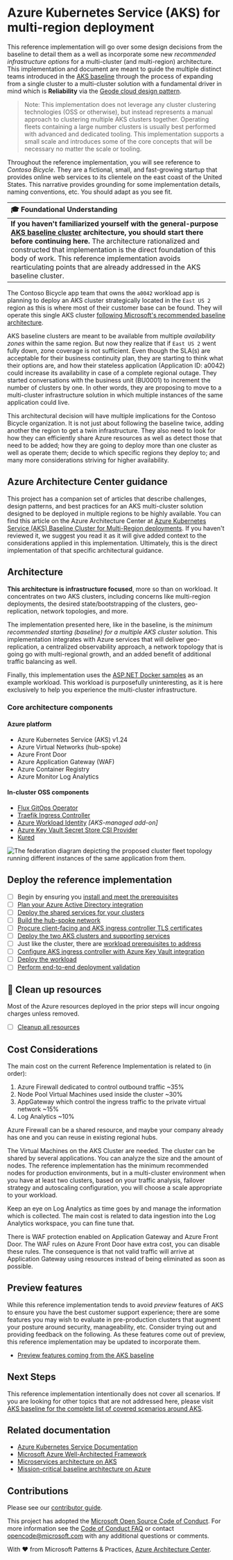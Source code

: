 # Azure Kubernetes Service (AKS) for multi-region deployment

This reference implementation will go over some design decisions from the baseline to detail them as a well as incorporate some new _recommended infrastructure options_ for a multi-cluster (and multi-region) architecture. This implementation and document are meant to guide the multiple distinct teams introduced in the [AKS baseline](https://github.com/mspnp/aks-baseline) through the process of expanding from a single cluster to a multi-cluster solution with a fundamental driver in mind which is **Reliability** via the [Geode cloud design pattern](https://learn.microsoft.com//azure/architecture/patterns/geodes).


> Note: This implementation does not leverage <!-- [AKS fleet capability](https://learn.microsoft.com/cli/azure/fleet?view=azure-cli-latest) or --> any <!-- other --> cluster clustering technologies (OSS or otherwise), but instead represents a manual approach to clustering multiple AKS clusters together. Operating fleets containing a large number clusters is usually best performed with advanced and dedicated tooling. This implementation supports a small scale and introduces some of the core concepts that will be necessary no matter the scale or tooling.

Throughout the reference implementation, you will see reference to _Contoso Bicycle_. They are a fictional, small, and fast-growing startup that provides online web services to its clientele on the east coast of the United States. This narrative provides grounding for some implementation details, naming conventions, etc. You should adapt as you see fit.

| 🎓 Foundational Understanding                                                                                                                                                                                                                                                                                                                                                                                                           |
| :-------------------------------------------------------------------------------------------------------------------------------------------------------------------------------------------------------------------------------------------------------------------------------------------------------------------------------------------------------------------------------------------------------------------------------------- |
| **If you haven't familiarized yourself with the general-purpose [AKS baseline cluster](https://github.com/mspnp/aks-baseline) architecture, you should start there before continuing here.** The architecture rationalized and constructed that implementation is the direct foundation of this body of work. This reference implementation avoids rearticulating points that are already addressed in the AKS baseline cluster. |

The Contoso Bicycle app team that owns the `a0042` workload app is planning to deploy an AKS cluster strategically located in the `East US 2` region as this is where most of their customer base can be found. They will operate this single AKS cluster [following Microsoft's recommended baseline architecture](https://github.com/mspnp/aks-baseline).

AKS baseline clusters are meant to be available from multiple  _availability zones_ within the same region. But now they realize that if `East US 2` went fully down, zone coverage is not sufficient. Even though the SLA(s) are acceptable for their business continuity plan, they are starting to think what their options are, and how their stateless application (Application ID: a0042) could increase its availability in case of a complete regional outage. They started conversations with the business unit (BU0001) to increment the number of clusters by one. In other words, they are proposing to move to a multi-cluster infrastructure solution in which multiple instances of the same application could live.

This architectural decision will have multiple implications for the Contoso Bicycle organization. It is not just about following the baseline twice, adding another the region to get a twin infrastructure. They also need to look for how they can efficiently share Azure resources as well as detect those that need to be added; how they are going to deploy more than one cluster as well as operate them; decide to which specific regions they deploy to; and many more considerations striving for higher availability.

## Azure Architecture Center guidance

This project has a companion set of articles that describe challenges, design patterns, and best practices for an AKS multi-cluster solution designed to be deployed in multiple regions to be highly available. You can find this article on the Azure Architecture Center at [Azure Kubernetes Service (AKS) Baseline Cluster for Multi-Region deployments](https://aka.ms/architecture/aks-baseline-multi-region). If you haven't reviewed it, we suggest you read it as it will give added context to the considerations applied in this implementation. Ultimately, this is the direct implementation of that specific architectural guidance.

## Architecture

**This architecture is infrastructure focused**, more so than on workload. It concentrates on two AKS clusters, including concerns like multi-region deployments, the desired state/bootstrapping of the clusters, geo-replication, network topologies, and more.

The implementation presented here, like in the baseline, is the _minimum recommended starting (baseline) for a multiple AKS cluster solution_. This implementation integrates with Azure services that will deliver geo-replication, a centralized observability approach, a network topology that is going go with multi-regional growth, and an added benefit of additional traffic balancing as well.

Finally, this implementation uses the [ASP.NET Docker samples](https://github.com/dotnet/dotnet-docker/tree/main/samples/aspnetapp) as an example workload. This workload is purposefully uninteresting, as it is here exclusively to help you experience the multi-cluster infrastructure.

### Core architecture components

#### Azure platform

- Azure Kubernetes Service (AKS) v1.24
- Azure Virtual Networks (hub-spoke)
- Azure Front Door
- Azure Application Gateway (WAF)
- Azure Container Registry
- Azure Monitor Log Analytics

#### In-cluster OSS components

- [Flux GitOps Operator](https://fluxcd.io)
- [Traefik Ingress Controller](https://doc.traefik.io/traefik/v2.5/routing/providers/kubernetes-ingress/)
- [Azure Workload Identity](https://github.com/Azure/azure-workload-identity) _[AKS-managed add-on]_
- [Azure Key Vault Secret Store CSI Provider](https://github.com/Azure/secrets-store-csi-driver-provider-azure)
- [Kured](https://learn.microsoft.com/azure/aks/node-updates-kured)

![The federation diagram depicting the proposed cluster fleet topology running different instances of the same application from them.](./docs/deploy/images/aks-baseline-multi-cluster.png)

## Deploy the reference implementation

- [ ] Begin by ensuring you [install and meet the prerequisites](./docs/deploy/01-prerequisites.md)
- [ ] [Plan your Azure Active Directory integration](./docs/deploy/02-aad.md)
- [ ] [Deploy the shared services for your clusters](./docs/deploy/03-cluster-prerequisites.md)
- [ ] [Build the hub-spoke network](./docs/deploy/04-networking.md)
- [ ] [Procure client-facing and AKS ingress controller TLS certificates](./docs/deploy/05-ca-certificates.md)
- [ ] [Deploy the two AKS clusters and supporting services](./docs/deploy/06-aks-cluster.md)
- [ ] Just like the cluster, there are [workload prerequisites to address](./docs/deploy/07-workload-prerequisites.md)
- [ ] [Configure AKS ingress controller with Azure Key Vault integration](./docs/deploy/08-secret-managment-and-ingress-controller.md)
- [ ] [Deploy the workload](./docs/deploy/09-workload.md)
- [ ] [Perform end-to-end deployment validation](./docs/deploy/10-validation.md)

## :broom: Clean up resources

Most of the Azure resources deployed in the prior steps will incur ongoing charges unless removed.

- [ ] [Cleanup all resources](./docs/deploy/11-cleanup.md)

## Cost Considerations

The main cost on the current Reference Implementation is related to (in order):

1. Azure Firewall dedicated to control outbound traffic ~35%
1. Node Pool Virtual Machines used inside the cluster ~30%
1. AppGateway which control the ingress traffic to the private virtual network ~15%
1. Log Analytics ~10%

Azure Firewall can be a shared resource, and maybe your company already has one and you can reuse in existing regional hubs.

The Virtual Machines on the AKS Cluster are needed. The cluster can be shared by several applications. You can analyze the size and the amount of nodes. The reference implementation has the minimum recommended nodes for production environments, but in a multi-cluster environment when you have at least two clusters, based on your traffic analysis, failover strategy and autoscaling configuration, you will choose a scale appropriate to your workload.

Keep an eye on Log Analytics as time goes by and manage the information which is collected. The main cost is related to data ingestion into the Log Analytics workspace, you can fine tune that.

There is WAF protection enabled on Application Gateway and Azure Front Door. The WAF rules on Azure Front Door have extra cost, you can disable these rules. The consequence is that not valid traffic will arrive at Application Gateway using resources instead of being eliminated as soon as possible.

## Preview features

While this reference implementation tends to avoid _preview_ features of AKS to ensure you have the best customer support experience; there are some features you may wish to evaluate in pre-production clusters that augment your posture around security, manageability, etc. Consider trying out and providing feedback on the following. As these features come out of preview, this reference implementation may be updated to incorporate them.

- [Preview features coming from the AKS baseline](https://github.com/mspnp/aks-baseline#preview-features)

## Next Steps

This reference implementation intentionally does not cover all scenarios. If you are looking for other topics that are not addressed here, please visit [AKS baseline for the complete list of covered scenarios around AKS](https://github.com/mspnp/aks-baseline#advanced-topics).

## Related documentation

- [Azure Kubernetes Service Documentation](https://learn.microsoft.com/azure/aks/)
- [Microsoft Azure Well-Architected Framework](https://learn.microsoft.com/azure/architecture/framework/)
- [Microservices architecture on AKS](https://learn.microsoft.com/azure/architecture/reference-architectures/containers/aks-microservices/aks-microservices)
- [Mission-critical baseline architecture on Azure](https://learn.microsoft.com/azure/architecture/reference-architectures/containers/aks-mission-critical/mission-critical-intro)

## Contributions

Please see our [contributor guide](./CONTRIBUTING.md).

This project has adopted the [Microsoft Open Source Code of Conduct](https://opensource.microsoft.com/codeofconduct/). For more information see the [Code of Conduct FAQ](https://opensource.microsoft.com/codeofconduct/faq/) or contact <opencode@microsoft.com> with any additional questions or comments.

With :heart: from Microsoft Patterns & Practices, [Azure Architecture Center](https://aka.ms/architecture).
